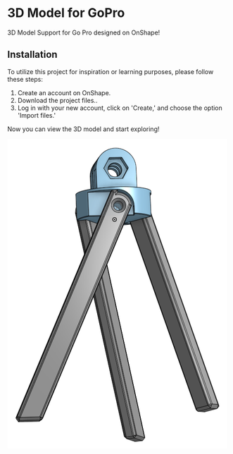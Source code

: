 # 3D Model for GoPro
3D Model Support for Go Pro designed on OnShape!


## Installation
To utilize this project for inspiration or learning purposes, please follow these steps:

  1. Create an account on OnShape.
  2. Download the project files..
  3. Log in with your new account, click on 'Create,' and choose the option 'Import files.'

Now you can view the 3D model and start exploring!

![Image Description](https://github.com/louisRT47/3DModel_GoPro/blob/main/Tripe%20GoPro.png)



